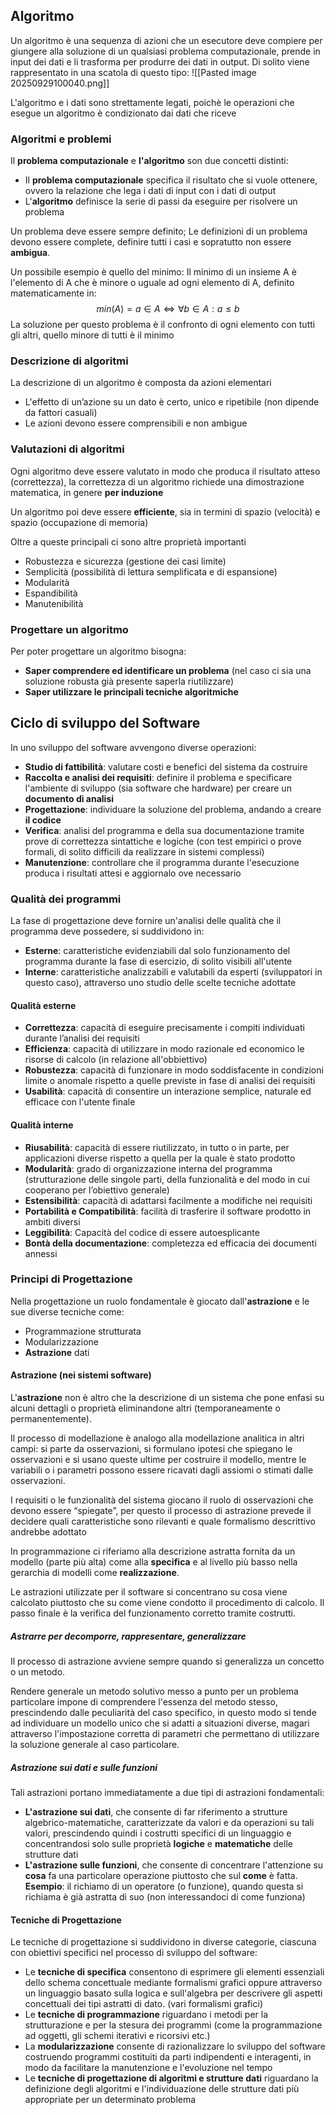 ## Algoritmo
Un algoritmo è una sequenza di azioni che un esecutore deve compiere per giungere alla soluzione di un qualsiasi problema computazionale, prende in input dei dati e li trasforma per produrre dei dati in output.
Di solito viene rappresentato in una scatola di questo tipo:
![[Pasted image 20250929100040.png]]

L'algoritmo e i dati sono strettamente legati, poichè le operazioni che esegue un algoritmo è condizionato dai dati che riceve
### Algoritmi e problemi
Il **problema computazionale** e **l'algoritmo** son due concetti distinti:

- Il **problema computazionale** specifica il risultato che si vuole ottenere, ovvero la relazione che lega i dati di input con i dati di output
- L'**algoritmo** definisce la serie di passi da eseguire per risolvere un problema

Un problema deve essere sempre definito;
Le definizioni di un problema devono essere complete, definire tutti i casi e sopratutto non essere **ambigua**.

Un possibile esempio è quello del minimo:
Il minimo di un insieme A è l'elemento di A che è minore o uguale ad ogni elemento di A, definito matematicamente in: $$min(A)=a\in A \Leftrightarrow \forall b \in A :a \leq b$$
La soluzione per questo problema è il confronto di ogni elemento con tutti gli altri, quello minore di tutti è il minimo
### Descrizione di algoritmi
La descrizione di un algoritmo è composta da azioni elementari 
- L'effetto di un’azione su un dato è certo, unico e ripetibile (non dipende da fattori casuali) 
- Le azioni devono essere comprensibili e non ambigue

### Valutazioni di algoritmi
Ogni algoritmo deve essere valutato in modo che produca il risultato atteso (correttezza), la correttezza di un algoritmo richiede una dimostrazione matematica, in genere **per induzione**

Un algoritmo poi deve essere **efficiente**, sia in termini di spazio (velocità) e spazio (occupazione di memoria)

Oltre a queste principali ci sono altre proprietà importanti
- Robustezza e sicurezza (gestione dei casi limite)
- Semplicità (possibilità di lettura semplificata e di espansione)
- Modularità
- Espandibilità
- Manutenibilità

### Progettare un algoritmo
Per poter progettare un algoritmo bisogna:
- **Saper comprendere ed identificare un problema** (nel caso ci sia una soluzione robusta già presente saperla riutilizzare)
- **Saper utilizzare le principali tecniche algoritmiche**

## Ciclo di sviluppo del Software
In uno sviluppo del software avvengono diverse operazioni:
- **Studio di fattibilità**: valutare costi e benefici del sistema da costruire 
- **Raccolta e analisi dei requisiti**: definire il problema e specificare l'ambiente di sviluppo (sia software che hardware) per creare un **documento di analisi**
- **Progettazione**: individuare la soluzione del problema, andando a creare **il codice**
- **Verifica**: analisi del programma e della sua documentazione tramite prove di correttezza sintattiche e logiche (con test empirici o prove formali, di solito difficili da realizzare in sistemi complessi)
- **Manutenzione**: controllare che il programma durante l'esecuzione produca i risultati attesi e aggiornalo ove necessario

### Qualità dei programmi
La fase di progettazione deve fornire un'analisi delle qualità che il programma deve possedere, si suddividono in:
- **Esterne**: caratteristiche evidenziabili dal solo funzionamento del programma durante la fase di esercizio, di solito visibili all'utente
- **Interne**: caratteristiche analizzabili e valutabili da esperti (sviluppatori in questo caso), attraverso uno studio delle scelte tecniche adottate
#### Qualità esterne
- **Correttezza**: capacità di eseguire precisamente i compiti individuati durante l’analisi dei requisiti
- **Efficienza**: capacità di utilizzare in modo razionale ed economico le risorse di calcolo (in relazione all'obbiettivo)
- **Robustezza**: capacità di funzionare in modo soddisfacente in condizioni limite o anomale rispetto a quelle previste in fase di analisi dei requisiti
- **Usabilità**: capacità di consentire un interazione semplice, naturale ed efficace con l'utente finale
#### Qualità interne

- **Riusabilità**: capacità di essere riutilizzato, in tutto o in parte, per applicazioni diverse rispetto a quella per la quale è stato prodotto
- **Modularità**: grado di organizzazione interna del programma (strutturazione delle singole parti, della funzionalità e del modo in cui cooperano per l’obiettivo generale)
- **Estensibilità**: capacità di adattarsi facilmente a modifiche nei requisiti
- **Portabilità e Compatibilità**: facilità di trasferire il software prodotto in ambiti diversi
- **Leggibilità**: Capacità del codice di essere autoesplicante
- **Bontà della documentazione**: completezza ed efficacia dei documenti annessi

### Principi di Progettazione
Nella progettazione un ruolo fondamentale è giocato dall'**astrazione** e le sue diverse tecniche come:
- Programmazione strutturata
- Modularizzazione
- **Astrazione** dati
#### Astrazione (nei sistemi software)
L'**astrazione** non è altro che la descrizione di un sistema che pone enfasi su alcuni dettagli o proprietà eliminandone altri (temporaneamente o permanentemente).

Il processo di modellazione è analogo alla modellazione analitica in altri campi: si parte da osservazioni, si formulano ipotesi che spiegano le osservazioni e si usano queste ultime per costruire il modello, mentre le variabili o i parametri possono essere ricavati dagli assiomi o stimati dalle osservazioni.

I requisiti o le funzionalità del sistema giocano il ruolo di osservazioni che devono essere “spiegate”, per questo il processo di astrazione prevede il decidere quali caratteristiche sono rilevanti e quale formalismo descrittivo andrebbe adottato

In programmazione ci riferiamo alla descrizione astratta fornita da un modello (parte più alta) come alla **specifica** e al livello più basso nella gerarchia di modelli come **realizzazione**.

Le astrazioni utilizzate per il software si concentrano su cosa viene calcolato piuttosto che su come viene condotto il procedimento di calcolo. 
Il passo finale è la verifica del funzionamento corretto tramite costrutti.
##### Astrarre per decomporre, rappresentare, generalizzare
Il processo di astrazione avviene sempre quando si generalizza un concetto o un metodo.

Rendere generale un metodo solutivo messo a punto per un problema particolare impone di comprendere l'essenza del metodo stesso, prescindendo dalle peculiarità del caso specifico, in questo modo si tende ad individuare un modello unico che si adatti a situazioni diverse, magari attraverso l'impostazione corretta di parametri che permettano di utilizzare la soluzione generale al caso particolare.
##### Astrazione sui dati e sulle funzioni
Tali astrazioni portano immediatamente a due tipi di astrazioni fondamentali:

- **L'astrazione sui dati**, che consente di far riferimento a strutture algebrico-matematiche, caratterizzate da valori e da operazioni su tali valori, prescindendo quindi i costrutti specifici di un linguaggio e concentrandosi solo sulle proprietà **logiche** e **matematiche** delle strutture dati
- **L'astrazione sulle funzioni**, che consente di concentrare l'attenzione su **cosa** fa una particolare operazione piuttosto che sul **come** è fatta.
  **Esempio**: il richiamo di un operatore (o funzione), quando questa si richiama è già astratta di suo (non interessandoci di come funziona)
  
#### Tecniche di Progettazione
Le tecniche di progettazione si suddividono in diverse categorie, ciascuna con obiettivi specifici nel processo di sviluppo del software:

- Le **tecniche di specifica** consentono di esprimere gli elementi essenziali dello schema concettuale mediante formalismi grafici oppure attraverso un linguaggio basato sulla logica e sull'algebra per descrivere gli aspetti concettuali dei tipi astratti di dato. (vari formalismi grafici)
- Le **tecniche di programmazione** riguardano i metodi per la strutturazione e per la stesura dei programmi (come la programmazione ad oggetti, gli schemi iterativi e ricorsivi etc.)
- La **modularizzazione** consente di razionalizzare lo sviluppo del software costruendo programmi costituiti da parti indipendenti e interagenti, in modo da facilitare la manutenzione e l'evoluzione nel tempo
- Le **tecniche di progettazione di algoritmi e strutture dati** riguardano la definizione degli algoritmi e l'individuazione delle strutture dati più appropriate per un determinato problema

